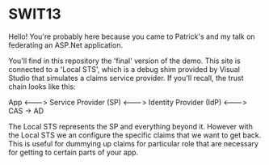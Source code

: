 SWIT13
======

Hello!  You're probably here because you came to Patrick's and my talk on federating an ASP.Net application.

You'll find in this repository the 'final' version of the demo. This site is connected to a 'Local STS', 
which is a debug shim provided by Visual Studio that simulates a claims service provider.  If you'll recall, the trust
chain looks like this:

  App <---> Service Provider (SP) <---> Identity Provider (IdP) <---> CAS
                                                                  \-> AD
                                                       
The Local STS represents the SP and everything beyond it. However with the Local STS we an configure the specific claims that
we want to get back. This is useful for dummying up claims for particular role that are necessary for getting to 
certain parts of your app.

